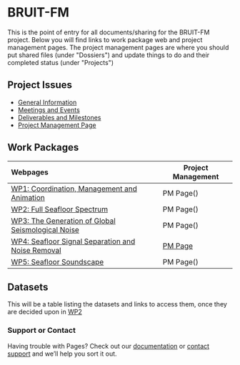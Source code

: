 # BRUIT-FM

This is the point of entry for all documents/sharing for the BRUIT-FM project.  Below you will find links to work package web and project management pages.  The project management pages are where you should put shared files (under "Dossiers") and update things to do and their completed status (under "Projects")

## Project Issues

- [General Information](general-information.md)
- [Meetings and Events](meetings-events.md)
- [Deliverables and Milestones](deliverables-milestones.md)
- [Project Management Page](https://resana.numerique.gouv.fr/public/perimetre/consulter/121414#)

## Work Packages

| Webpages          | Project Management |
| :--------------- | ---------- |
| [WP1: Coordination, Management and Animation](WP1.md)  | PM Page() |
| [WP2: Full Seafloor Spectrum](WP2.md)  | PM Page() |
| [WP3: The Generation of Global Seismological Noise](WP3.md)  | PM Page() |
| [WP4: Seafloor Signal Separation and Noise Removal](WP4.md)  | [PM Page](https://resana.numerique.gouv.fr/public/perimetre/consulter/121579#) |
| [WP5: Seafloor Soundscape](WP5.md)  | PM Page() |

## Datasets

This will be a table listing the datasets and links to access them, once they are decided upon in [WP2](WP2.md)

### Support or Contact

Having trouble with Pages? Check out our [documentation](https://docs.github.com/categories/github-pages-basics/) or [contact support](https://support.github.com/contact) and we’ll help you sort it out.
